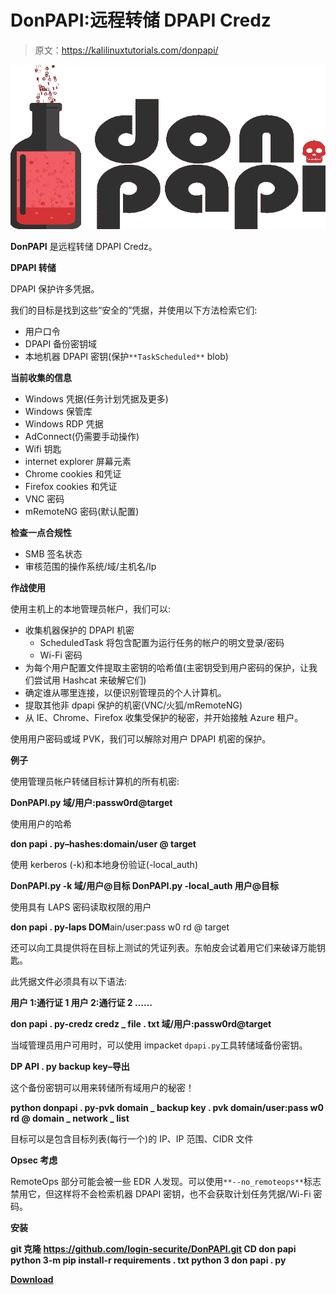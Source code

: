 # DonPAPI:远程转储 DPAPI Credz

> 原文：<https://kalilinuxtutorials.com/donpapi/>

[![](img/8bc50c301a862c25f574f4578c699e77.png)](https://blogger.googleusercontent.com/img/a/AVvXsEh31moiawfG0NNArrw3AJ_ZGYLB7xaitSlUnjgYuWKMQA2C-zLFjQ5-lUBm-J3v5NFvvYyZ9AdsX-24U8-Dq6cVFR6-HM0hUmJXHrgtRNhiMqY9RjaXbAYxjzGxiIb6nqDwA78oU4AhPtMemFTiI0HOgDDXfk95oq-HqODfua6gNz-xHaDcGbmk3p6W=s728)

**DonPAPI** 是远程转储 DPAPI Credz。

**DPAPI 转储**

DPAPI 保护许多凭据。

我们的目标是找到这些“安全的”凭据，并使用以下方法检索它们:

*   用户口令
*   DPAPI 备份密钥域
*   本地机器 DPAPI 密钥(保护`**TaskScheduled**` blob)

**当前收集的信息**

*   Windows 凭据(任务计划凭据及更多)
*   Windows 保管库
*   Windows RDP 凭据
*   AdConnect(仍需要手动操作)
*   Wifi 钥匙
*   internet explorer 屏幕元素
*   Chrome cookies 和凭证
*   Firefox cookies 和凭证
*   VNC 密码
*   mRemoteNG 密码(默认配置)

**检查一点合规性**

*   SMB 签名状态
*   审核范围的操作系统/域/主机名/Ip

**作战使用**

使用主机上的本地管理员帐户，我们可以:

*   收集机器保护的 DPAPI 机密
    *   ScheduledTask 将包含配置为运行任务的帐户的明文登录/密码
    *   Wi-Fi 密码
*   为每个用户配置文件提取主密钥的哈希值(主密钥受到用户密码的保护，让我们尝试用 Hashcat 来破解它们)
*   确定谁从哪里连接，以便识别管理员的个人计算机。
*   提取其他非 dpapi 保护的机密(VNC/火狐/mRemoteNG)
*   从 IE、Chrome、Firefox 收集受保护的秘密，并开始接触 Azure 租户。

使用用户密码或域 PVK，我们可以解除对用户 DPAPI 机密的保护。

**例子**

使用管理员帐户转储目标计算机的所有机密:

**DonPAPI.py 域/用户:passw0rd@target**

使用用户的哈希

**don papi . py–hashes:domain/user @ target**

使用 kerberos (-k)和本地身份验证(-local_auth)

**DonPAPI.py -k 域/用户@目标
DonPAPI.py -local_auth 用户@目标**

使用具有 LAPS 密码读取权限的用户

**don papi . py-laps DOM**ain/user:pass w0 rd @ target

还可以向工具提供将在目标上测试的凭证列表。东帕皮会试着用它们来破译万能钥匙。

此凭据文件必须具有以下语法:

**用户 1:通行证 1
用户 2:通行证 2
……**

**don papi . py-credz credz _ file . txt 域/用户:passw0rd@target**

当域管理员用户可用时，可以使用 impacket `dpapi.py`工具转储域备份密钥。

**DP API . py backup key–导出**

这个备份密钥可以用来转储所有域用户的秘密！

**python donpapi . py-pvk domain _ backup key . pvk domain/user:pass w0 rd @ domain _ network _ list**

目标可以是包含目标列表(每行一个)的 IP、IP 范围、CIDR 文件

**Opsec 考虑**

RemoteOps 部分可能会被一些 EDR 人发现。可以使用`**--no_remoteops**`标志禁用它，但这样将不会检索机器 DPAPI 密钥，也不会获取计划任务凭据/Wi-Fi 密码。

**安装**

**git 克隆 https://github.com/login-securite/DonPAPI.git
CD don papi
python 3-m pip install-r requirements . txt
python 3 don papi . py**

[**Download**](https://github.com/login-securite/DonPAPI)